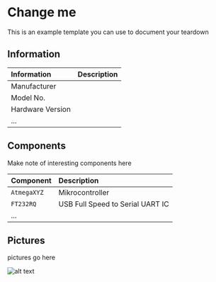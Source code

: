 # Change me
This is an example template you can use to document your teardown


## Information

| Information      | Description |
|:-----------------|:------------|
| Manufacturer     |             |
| Model No.        |             |
| Hardware Version |             |
| ...              |             |



## Components
Make note of interesting components here

| Component   | Description                      |
|:------------|:---------------------------------|
| `AtmegaXYZ` | Mikrocontroller                  |
| `FT232RQ`   | USB Full Speed to Serial UART IC |
| ...         |                                  |

## Pictures
pictures go here

![alt text](file_name.jpg)